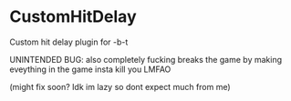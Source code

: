 # CustomHitDelay
Custom hit delay plugin for -b-t

UNINTENDED BUG: also completely fucking breaks the game by making eveything in the game insta kill you LMFAO

(might fix soon? Idk im lazy so dont expect much from me)
